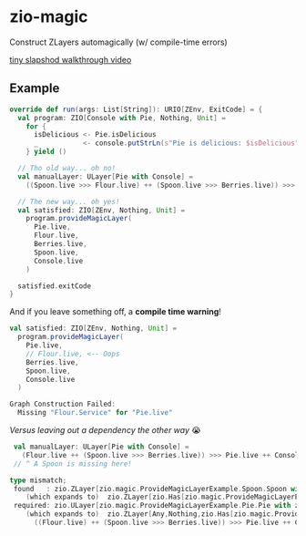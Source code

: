 # zio-magic

Construct ZLayers automagically (w/ compile-time errors) 

[tiny slapshod walkthrough video](https://cln.sh/QhhXLu)

## Example

```scala
override def run(args: List[String]): URIO[ZEnv, ExitCode] = {
  val program: ZIO[Console with Pie, Nothing, Unit] =
    for {
      isDelicious <- Pie.isDelicious
      _           <- console.putStrLn(s"Pie is delicious: $isDelicious")
    } yield ()

  // Tho old way... oh no!
  val manualLayer: ULayer[Pie with Console] =
    ((Spoon.live >>> Flour.live) ++ (Spoon.live >>> Berries.live)) >>> Pie.live ++ Console.live

  // The new way... oh yes!
  val satisfied: ZIO[ZEnv, Nothing, Unit] =
    program.provideMagicLayer(
      Pie.live,
      Flour.live,
      Berries.live,
      Spoon.live,
      Console.live
    )

  satisfied.exitCode
}
```

And if you leave something off, a **compile time warning**!

```scala
val satisfied: ZIO[ZEnv, Nothing, Unit] =
  program.provideMagicLayer(
    Pie.live,
    // Flour.live, <-- Oops
    Berries.live,
    Spoon.live,
    Console.live
  )
```

```scala
Graph Construction Failed: 
  Missing "Flour.Service" for "Pie.live"
```

*Versus leaving out a dependency the other way* 😭

```scala
 val manualLayer: ULayer[Pie with Console] =
   (Flour.live ++ (Spoon.live >>> Berries.live)) >>> Pie.live ++ Console.live
 // ^ A Spoon is missing here! 
```

```scala
type mismatch;
 found   : zio.ZLayer[zio.magic.ProvideMagicLayerExample.Spoon.Spoon with Any,Nothing,zio.magic.ProvideMagicLayerExample.Pie.Pie with zio.console.Console]
    (which expands to)  zio.ZLayer[zio.Has[zio.magic.ProvideMagicLayerExample.Spoon.Service] with Any,Nothing,zio.Has[zio.magic.ProvideMagicLayerExample.Pie.Service] with zio.Has[zio.console.Console.Service]]
 required: zio.ULayer[zio.magic.ProvideMagicLayerExample.Pie.Pie with zio.console.Console]
    (which expands to)  zio.ZLayer[Any,Nothing,zio.Has[zio.magic.ProvideMagicLayerExample.Pie.Service] with zio.Has[zio.console.Console.Service]]
      ((Flour.live) ++ (Spoon.live >>> Berries.live)) >>> Pie.live ++ Console.live
```
